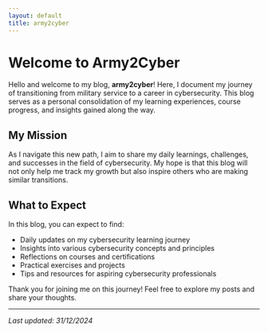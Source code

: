 ```yaml
---
layout: default
title: army2cyber
---
```


# Welcome to Army2Cyber

Hello and welcome to my blog, **army2cyber**! Here, I document my journey of transitioning from military service to a career in cybersecurity. This blog serves as a personal consolidation of my learning experiences, course progress, and insights gained along the way.

## My Mission

As I navigate this new path, I aim to share my daily learnings, challenges, and successes in the field of cybersecurity. My hope is that this blog will not only help me track my growth but also inspire others who are making similar transitions.

## What to Expect

In this blog, you can expect to find:

- Daily updates on my cybersecurity learning journey
- Insights into various cybersecurity concepts and principles
- Reflections on courses and certifications
- Practical exercises and projects
- Tips and resources for aspiring cybersecurity professionals

Thank you for joining me on this journey! Feel free to explore my posts and share your thoughts.

---

*Last updated: 31/12/2024*
